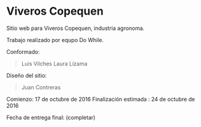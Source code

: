 # Viveros Copequen

Sitio web para Viveros Copequen, industria agronoma. 

Trabajo realizado por equpo Do While. 

Conformado: 
   >Luis Vilches
   >Laura Lizama

Diseño del sitio: 
   >Juan Contreras

Comienzo: 17 de octubre de 2016
Finalización estimada : 24 de octubre de 2016

Fecha de entrega final: (completar)

